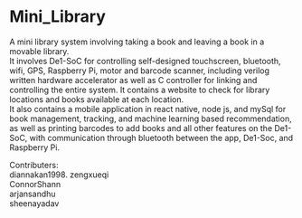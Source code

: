 # Mini_Library

A mini library system involving taking a book and leaving a book in a movable library.   
It involves De1-SoC for controlling self-designed touchscreen, bluetooth, wifi, GPS, Raspberry Pi, motor and barcode scanner, including verilog written hardware accelerator as well as C controller for linking and controlling the entire system. It contains a website to check for library locations and books available at each location.  
It also contains a mobile application in react native, node js, and mySql for book management, tracking, and machine learning based recommendation, as well as printing barcodes to add books and all other features on the De1-SoC, with communication through bluetooth between the app, De1-Soc, and Raspberry Pi.   


Contributers:  
diannakan1998. 
zengxueqi   
ConnorShann   
arjansandhu  
sheenayadav  

